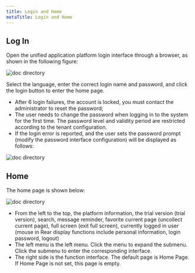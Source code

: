 ```yaml
---
title: Login and Home
metaTitle: Login and Home
---
```


## Log In

Open the unified application platform login interface through a browser, as shown in the following figure:

<img :src="$withBase('/userManual/login1.png')" alt="doc directory">

Select the language, enter the correct login name and password, and click the login button to enter the home page.
* After 6 login failures, the account is locked, you must contact the administrator to reset the password;
* The user needs to change the password when logging in to the system for the first time. The password level and validity period are restricted according to the tenant configuration.
* If the login error is reported, and the user sets the password prompt (modify the password interface configuration) will be displayed as follows:

<img :src="$withBase('/userManual/login2.png')" alt="doc directory">

## Home

The home page is shown below:

<img :src="$withBase('/userManual/homepage.png')" alt="doc directory">

* From the left to the top, the platform information, the trial version (trial version), search, message reminder, favorite current page (uncollect current page), full screen (exit full screen), currently logged in user (mouse in Rear display functions include personal information, login password, logout)
* The left menu is the left menu. Click the menu to expand the submenu. Click the submenu to enter the corresponding interface.
* The right side is the function interface. The default page is Home Page. If Home Page is not set, this page is empty.